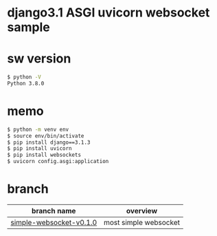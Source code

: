 # django3.1 ASGI uvicorn websocket sample

# sw version
```bash
$ python -V
Python 3.8.0
```

# memo
```bash
$ python -m venv env
$ source env/bin/activate
$ pip install django==3.1.3
$ pip install uvicorn
$ pip install websockets
$ uvicorn config.asgi:application
```

# branch
|branch name|overview|
|---|---|
|[simple-websocket-v0.1.0](https://github.com/n-guitar/django_websocket_sample/tree/simple-websocket-v0.1.0)|most simple websocket|